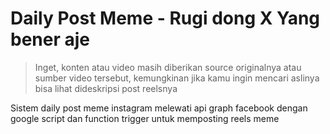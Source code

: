 # Daily Post Meme - Rugi dong X Yang bener aje

> Inget, konten atau video masih diberikan source originalnya atau sumber video tersebut, kemungkinan jika kamu ingin mencari aslinya bisa lihat dideskripsi post reelsnya

Sistem daily post meme instagram melewati api graph facebook dengan google script dan function trigger untuk memposting reels meme
